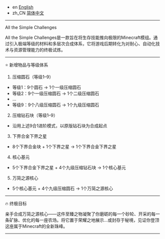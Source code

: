 - en [English](README.md)
- zh_CN [简体中文](README.zh_CN.md)
---

All the Simple Challenges

All the Simple Challenges是一款旨在将生存技能推向极限的Minecraft模组。通过引入极端等级的材料和多层次合成体系，它将游戏后期转化为对耐心、自动化技术与资源管理能力的终极试炼。

---

⭐ 新增物品与等级体系

1. 压缩圆石（等级1–9）
- 等级1：9个圆石 → 1个一级压缩圆石  
- 等级2：9个一级压缩圆石 → 1个二级压缩圆石  
- …  
- 等级9：9个八级压缩圆石 → 1个九级压缩圆石  

2. 压缩钻石块（等级1–9）
- 沿用上述9合1进阶模式，以原版钻石块为合成起点

3. 下界合金下界之星
- 8个下界合金块 + 1个下界之星 → 1个下界合金下界之星

4. 核心基元
- 5个下界合金下界之星 + 4个九级压缩钻石块 → 1个核心基元

5. 万简之源核心
- 5个核心基元 + 4个九级压缩圆石 → 1个万简之源核心

---

🔥 终极目标

亲手合成万简之源核心——这件至臻之物凝聚了你磨砺的每一个砂轮、开采的每一条矿脉、优化的每一座农场。将它置于荣耀之地展示…或封存于秘境，见证你登顶这座属于Minecraft的全新珠峰。

---
